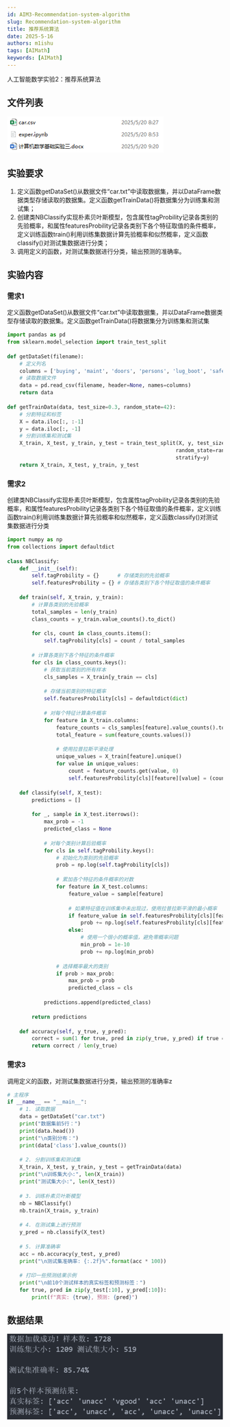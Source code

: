 ```yaml
---
id: AIM3-Recommendation-system-algorithm
slug: Recommendation-system-algorithm
title: 推荐系统算法
date: 2025-5-16
authors: m1ishu
tags: [AIMath]
keywords: [AIMath]
---
```

人工智能数学实验2：推荐系统算法

<!-- truncate -->

## 文件列表

![1747705535640](image/Exper3/1747705535640.png)

## 实验要求

1. 定义函数getDataSet()从数据文件“car.txt”中读取数据集，并以DataFrame数据类型存储读取的数据集。定义函数getTrainData()将数据集分为训练集和测试集；
2. 创建类NBClassify实现朴素贝叶斯模型，包含属性tagProbility记录各类别的先验概率，和属性featuresProbility记录各类别下各个特征取值的条件概率，定义训练函数train()利用训练集数据计算先验概率和似然概率，定义函数classify()对测试集数据进行分类；
3. 调用定义的函数，对测试集数据进行分类，输出预测的准确率。

## 实验内容

### 需求1

定义函数getDataSet()从数据文件“car.txt”中读取数据集，并以DataFrame数据类型存储读取的数据集。定义函数getTrainData()将数据集分为训练集和测试集

```python
import pandas as pd
from sklearn.model_selection import train_test_split

def getDataSet(filename):
    # 定义列名
    columns = ['buying', 'maint', 'doors', 'persons', 'lug_boot', 'safety', 'class']
    # 读取数据文件
    data = pd.read_csv(filename, header=None, names=columns)
    return data

def getTrainData(data, test_size=0.3, random_state=42):
    # 分割特征和标签
    X = data.iloc[:, :-1]
    y = data.iloc[:, -1]
    # 分割训练集和测试集
    X_train, X_test, y_train, y_test = train_test_split(X, y, test_size=test_size, 
                                                       random_state=random_state, 
                                                       stratify=y)
    return X_train, X_test, y_train, y_test
```

### 需求2

创建类NBClassify实现朴素贝叶斯模型，包含属性tagProbility记录各类别的先验概率，和属性featuresProbility记录各类别下各个特征取值的条件概率，定义训练函数train()利用训练集数据计算先验概率和似然概率，定义函数classify()对测试集数据进行分类

```python
import numpy as np
from collections import defaultdict

class NBClassify:
    def __init__(self):
        self.tagProbility = {}      # 存储类别的先验概率
        self.featuresProbility = {} # 存储各类别下各个特征取值的条件概率
  
    def train(self, X_train, y_train):
        # 计算各类别的先验概率
        total_samples = len(y_train)
        class_counts = y_train.value_counts().to_dict()
    
        for cls, count in class_counts.items():
            self.tagProbility[cls] = count / total_samples
    
        # 计算各类别下各个特征的条件概率
        for cls in class_counts.keys():
            # 获取当前类别的所有样本
            cls_samples = X_train[y_train == cls]
        
            # 存储当前类别的特征概率
            self.featuresProbility[cls] = defaultdict(dict)
        
            # 对每个特征计算条件概率
            for feature in X_train.columns:
                feature_counts = cls_samples[feature].value_counts().to_dict()
                total_feature = sum(feature_counts.values())
            
                # 使用拉普拉斯平滑处理
                unique_values = X_train[feature].unique()
                for value in unique_values:
                    count = feature_counts.get(value, 0)
                    self.featuresProbility[cls][feature][value] = (count + 1) / (total_feature + len(unique_values))
  
    def classify(self, X_test):
        predictions = []
    
        for _, sample in X_test.iterrows():
            max_prob = -1
            predicted_class = None
        
            # 对每个类别计算后验概率
            for cls in self.tagProbility.keys():
                # 初始化为类别的先验概率
                prob = np.log(self.tagProbility[cls])
            
                # 累加各个特征的条件概率的对数
                for feature in X_test.columns:
                    feature_value = sample[feature]
                
                    # 如果特征值在训练集中未出现过，使用拉普拉斯平滑的最小概率
                    if feature_value in self.featuresProbility[cls][feature]:
                        prob += np.log(self.featuresProbility[cls][feature][feature_value])
                    else:
                        # 使用一个很小的概率值，避免零概率问题
                        min_prob = 1e-10
                        prob += np.log(min_prob)
            
                # 选择概率最大的类别
                if prob > max_prob:
                    max_prob = prob
                    predicted_class = cls
        
            predictions.append(predicted_class)
    
        return predictions
  
    def accuracy(self, y_true, y_pred):
        correct = sum(1 for true, pred in zip(y_true, y_pred) if true == pred)
        return correct / len(y_true)
```

### 需求3

调用定义的函数，对测试集数据进行分类，输出预测的准确率z

```python
# 主程序
if __name__ == "__main__":
    # 1. 读取数据
    data = getDataSet("car.txt")
    print("数据集前5行：")
    print(data.head())
    print("\n类别分布：")
    print(data['class'].value_counts())
  
    # 2. 分割训练集和测试集
    X_train, X_test, y_train, y_test = getTrainData(data)
    print("\n训练集大小:", len(X_train))
    print("测试集大小:", len(X_test))
  
    # 3. 训练朴素贝叶斯模型
    nb = NBClassify()
    nb.train(X_train, y_train)
  
    # 4. 在测试集上进行预测
    y_pred = nb.classify(X_test)
  
    # 5. 计算准确率
    acc = nb.accuracy(y_test, y_pred)
    print("\n测试集准确率: {:.2f}%".format(acc * 100))
  
    # 打印一些预测结果示例
    print("\n前10个测试样本的真实标签和预测标签：")
    for true, pred in zip(y_test[:10], y_pred[:10]):
        print(f"真实: {true}, 预测: {pred}")
```

## 数据结果

![1747718211965](image/Exper3/1747718211965.png)
